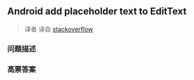 ## Android add placeholder text to EditText

> 译者 译自 [stackoverflow](http://stackoverflow.com/questions/8221072/android-add-placeholder-text-to-edittext) 

### 问题描述 

### 高票答案 

